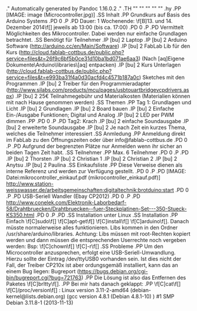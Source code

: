 .\" Automatically generated by Pandoc 1.16.0.2
.\"
.TH "" "" "" "" ""
.hy
.PP
[IMAGE: image (Microcontroller.jpg)]
.SS Inhalt
.PP
Grundkurs auf Basis des Arduino Systems
.PD 0
.P
.PD
Dauer: 1 Wochenende: \f[B]13. und 14. Dezember 2014\f[] jeweils ab 13:00
(bis ca.
17:00)
.PD 0
.P
.PD
Vermittelt Möglichkeiten des Mikrocontroller.
Dabei werden nur einfache Grundlagen betrachtet.
.SS Benötigt für Teilnehmer
.IP \[bu] 2
Laptop
.IP \[bu] 2
Arduino Software (http://arduino.cc/en/Main/Software)
.IP \[bu] 2
FabLab Lib für den
Kurs (http://cloud.fablab-cottbus.de/public.php?service=files&t=26f9c6bf5b0ce31d10ba1bd071ae6aa3)
(Nach \[aq]Eigene Dokumente\\Arduino\\libraries\\\[aq] entpacken)
.IP \[bu] 2
Kurs
Unterlagen (http://cloud.fablab-cottbus.de/public.php?service=files&t=e993ba31f4a0d30acfd4c4571b187a0c)
Sketches mit den Programmen
.IP \[bu] 2
Treiber für den
Programmieradapter (http://www.silabs.com/products/mcu/pages/usbtouartbridgevcpdrivers.aspx)
.IP \[bu] 2
25€ Teilnahmegebühr und Materialkosten (Materialien können mit nach
Hause genommen werden)
.SS Themen
.PP
Tag 1: Grundlagen und Licht
.IP \[bu] 2
Grundlagen
.IP \[bu] 2
Board bauen
.IP \[bu] 2
Einfache Ein\-/Ausgabe Funktionen; Digital und Analog
.IP \[bu] 2
LED per PWM dimmen
.PP
.PD 0
.P
.PD
Tag2: Krach
.IP \[bu] 2
einfache Soundausgabe
.IP \[bu] 2
erweiterte Soundausgabe
.IP \[bu] 2
Je nach Zeit ein kurzes Thema, welches die Teilnehmer interessiert
.SS Anmledung
.PP
Anmeldung direkt im FabLab zu den Öffnungszeiten oder über
info\@fablab\-cottbus.de
.PD 0
.P
.PD
Aufgrund der begrenzten Plätze nur Anmelden wenn ihr sicher an beiden
Tagen Zeit habt.
.SS Teilnehmer
.PP
Max.
6 Teilnehmer
.PD 0
.P
.PD
.IP \[bu] 2
Thorsten
.IP \[bu] 2
Christian 1
.IP \[bu] 2
Christian 2
.IP \[bu] 2
Anytsu
.IP \[bu] 2
Paulina
.SS Einkaufsliste
.PP
Diese Verweise dienen als interne Referenz und werden zur Verfügung
gestellt.
.PD 0
.P
.PD
[IMAGE: Datei:mikrocontroller_einkauf.pdf (mikrocontroller_einkauf.pdf)]
<http://www.station-weisswasser.de/arbeitsgemeinschaften:digitaltechnik:brotduino:start>
.PD 0
.P
.PD
USB\-Seriell Wandler (Ebay CP2012)
.PD 0
.P
.PD
<http://www.conelek.com/Elektronik-Laborbedarf-58/Drahtbruecken/Drahtbruecken--fuer-Steckplatinen-Set---350-Stueck-KS350.html>
.PD 0
.P
.PD
.SS Installation unter Linux
.SS Installation
.PP
Einfach \f[C]sudo\f[] \f[C]apt\-get\f[] \f[C]install\f[]
\f[C]arduino\f[].
Danach müsste normalerweise alles funktionieren.
Libs kommen in den Ordner /usr/share/arduino/libraries.
Achtung: Libs müssen mit root\-Rechten kopiert werden und dann müssen
die entsprechenden Userrechte noch vergeben werden: Bsp: \f[C]chown\f[]
\f[C]\-r\f[]
.SS Probleme
.PP
Um den Microcontroller anzusprechen, erfolgt eine
USB\-Seriell\-Umwandlung.
Hierzu sollte der Eintrag /dev/ttyUSB0 vorhanden sein.
Ist dies nicht der Fall, der Treiber CP210x ist aber ordungsgemäß
installiert, kann das an einem Bug liegen:
Bugreport (https://bugs.debian.org/cgi-bin/bugreport.cgi?bug=721763)
.PP
Die Lösung ist also das Entfernen des Paketes \f[C]brltty\f[].
.PP
Bei mir hats danach geklappt:
.PP
\f[C]cat\f[] \f[C]/proc/version\f[] : Linux version 3.11\-2\-amd64
(debian\-kernel\@lists.debian.org) (gcc version 4.8.1 (Debian 4.8.1\-10)
) #1 SMP Debian 3.11.8\-1 (2013\-11\-13)
